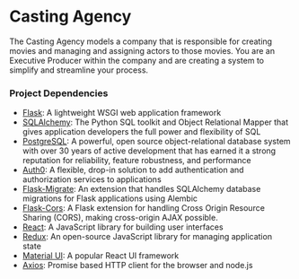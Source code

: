 # Casting Agency

The Casting Agency models a company that is responsible for creating movies and managing and assigning actors to those movies. You are an Executive Producer within the company and are creating a system to simplify and streamline your process.

### Project Dependencies

- [Flask](https://flask.palletsprojects.com/en/1.1.x/): A lightweight WSGI web application framework
- [SQLAlchemy](https://en.wikipedia.org/wiki/SQLAlchemy): The Python SQL toolkit and Object Relational Mapper that gives application developers the full power and flexibility of SQL
- [PostgreSQL](https://www.postgresql.org/): A powerful, open source object-relational database system with over 30 years of active development that has earned it a strong reputation for reliability, feature robustness, and performance
- [Auth0](https://auth0.com/): A flexible, drop-in solution to add authentication and authorization services to applications
- [Flask-Migrate](https://github.com/miguelgrinberg/Flask-Migrate): An extension that handles SQLAlchemy database migrations for Flask applications using Alembic
- [Flask-Cors](https://flask-cors.readthedocs.io/en/latest/): A Flask extension for handling Cross Origin Resource Sharing (CORS), making cross-origin AJAX possible. 
- [React](https://reactjs.org/): A JavaScript library for building user interfaces
- [Redux](https://redux.js.org/): An open-source JavaScript library for managing application state
- [Material UI](https://material-ui.com/): A popular React UI framework
- [Axios](https://github.com/axios/axios): Promise based HTTP client for the browser and node.js